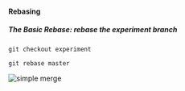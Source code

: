 #### Rebasing
##### The Basic Rebase: rebase the experiment branch
`git checkout experiment`

`git rebase master`

![simple merge](https://git-scm.com/book/en/v2/book/03-git-branching/images/basic-rebase-3.png)
